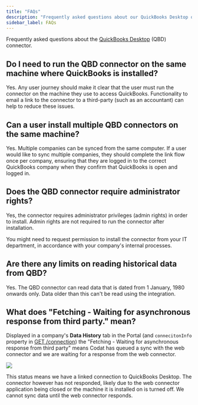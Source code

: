 ```yaml
---
title: "FAQs"
description: "Frequently asked questions about our QuickBooks Desktop on-premise connector."
sidebar_label: FAQs
---
```


Frequently asked questions about the [QuickBooks Desktop](/integrations/accounting/quickbooksdesktop/accounting-quickbooksdesktop) (QBD) connector.

## Do I need to run the QBD connector on the same machine where QuickBooks is installed?

Yes. Any user journey should make it clear that the user must run the connector on the machine they use to access QuickBooks. Functionality to email a link to the connector to a third-party (such as an accountant) can help to reduce these issues.

## Can a user install multiple QBD connectors on the same machine?

Yes. Multiple companies can be synced from the same computer. If a user would like to sync multiple companies, they should complete the link flow once per company, ensuring that they are logged in to the correct QuickBooks company when they confirm that QuickBooks is open and logged in.

## Does the QBD connector require administrator rights?

Yes, the connector requires administrator privileges (admin rights) in order to install. Admin rights are not required to run the connector after installation.

You might need to request permission to install the connector from your IT department, in accordance with your company's internal processes.

## Are there any limits on reading historical data from QBD?

Yes. The QBD connector can read data that is dated from 1 January, 1980 onwards only. Data older than this can't be read using the integration.

## What does "Fetching - Waiting for asynchronous response from third party." mean? ##

Displayed in a company's **Data History** tab in the Portal (and `connecitonInfo` property in [GET /connection](https://docs.codat.io/platform-api#/operations/get-connection)) the "Fetching - Waiting for asynchronous response from third party" means Codat has queued a sync with the web connector and we are waiting for a response from the web connector.

<img src="/img/integrations/accounting/quickbooksdesktop/read-history-fetching-waiting-for-async-response.png" />

This status means we have a linked connection to QuickBooks Desktop. The connector however has not responded, likely due to the web connector application being closed or the machine it is installed on is turned off. We cannot sync data until the web connector responds.